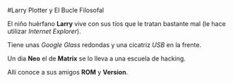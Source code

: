 #Larry Plotter y El Bucle Filosofal

El niño huérfano **Larry** vive con sus tíos que le tratan bastante mal
(le hace utilizar *Internet Explorer*).

Tiene unas *Google Glass* redondas y una cicatriz *USB* en la frente.

Un dia **Neo** el de **Matrix** se lo lleva a una escuela de hacking.

Alli conoce a sus amigos **ROM** y **Version**.
